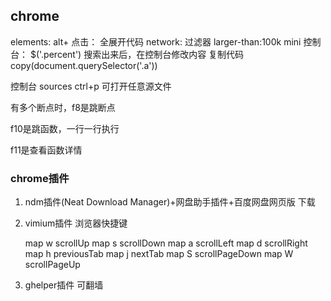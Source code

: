 ## chrome

elements: alt+ 点击： 全展开代码
network: 过滤器 larger-than:100k  mini
控制台： $('.percent') 搜索出来后，在控制台修改内容
复制代码 copy(document.querySelector('.a'))

控制台  sources  ctrl+p 可打开任意源文件

有多个断点时，f8是跳断点

f10是跳函数，一行一行执行

f11是查看函数详情

### chrome插件

1. ndm插件(Neat Download Manager)+网盘助手插件+百度网盘网页版 下载

2. vimium插件  浏览器快捷键

   map w scrollUp
   map s scrollDown
   map a scrollLeft
   map d scrollRight
   map h previousTab
   map j nextTab
   map S scrollPageDown
   map W scrollPageUp

5. ghelper插件 可翻墙
